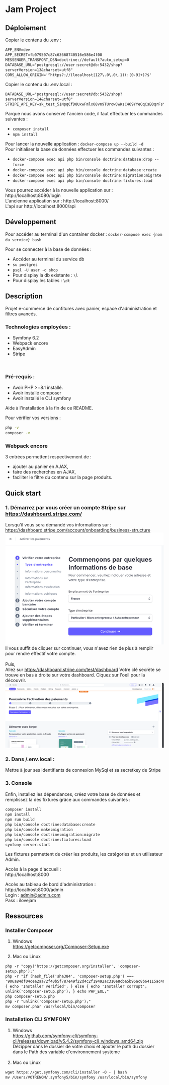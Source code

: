 # Jam Project

## Déploiement

Copier le contenu du .env :                       
```env
APP_ENV=dev
APP_SECRET=fb079507c87c63668740516e586e4f00
MESSENGER_TRANSPORT_DSN=doctrine://default?auto_setup=0
DATABASE_URL="postgresql://user:secret@db:5432/shop?serverVersion=13&charset=utf8"
CORS_ALLOW_ORIGIN='^https?://(localhost|127\.0\.0\.1)(:[0-9]+)?$'
```                              

Copier le contenu du .env.local :                               
```env
DATABASE_URL="postgresql://user:secret@db:5432/shop?serverVersion=14&charset=utf8"
STRIPE_API_KEY=sk_test_51NpqCfD8UxwFmlxO8vn9TUrowJwKsC469YYeOqCsBOqrFsYTVQtmMGr4tH8WsIGKxNjiHuyuvRhAZvUzLz6e1jeI00bdsFaR6J
```              

Parque nous avons conservé l'ancien code, il faut effectuer les commandes suivantes :      
- `composer install`                 
- `npm install`                 
                
Pour lancer la nouvelle application : `docker-compose up --build -d`                               
Pour initialiser la base de données effectuer les commandes suivantes :                             
- `docker-compose exec api php bin/console doctrine:database:drop --force`              
- `docker-compose exec api php bin/console doctrine:database:create`              
- `docker-compose exec api php bin/console doctrine:migration:migrate`              
- `docker-compose exec api php bin/console doctrine:fixtures:load`         

Vous pourrez accéder à la nouvelle application sur : http://localhost:8080/login        
L'ancienne application sur : http://localhost:8000/       
L'api sur http://localhost:8000/api         


## Développement  

Pour accéder au terminal d'un container docker : `docker-compose exec {nom du service} bash`         

Pour se connecter à la base de données :                       
- Accéder au terminal du service db              
- `su postgres`                      
- `psql -U user -d shop`               
- Pour display la db existante : `\l`                
- Pour display les tables : `\dt`       

## Description
Projet e-commerce de confitures avec panier, espace d'administration et filtres avancés.

### Technologies employées :
- Symfony 6.2
- Webpack encore
- EasyAdmin 
- Stripe
<br>

### Pré-requis :
- Avoir PHP >=8.1 installé.
- Avoir installé composer
- Avoir installé le CLI symfony

Aide à l'installation à la fin de ce README.

Pour vérifier vos versions :
```bash
php -v
composer -v
```

### Webpack encore
3 entrées permettent respectivement de :
- ajouter au panier en AJAX, 
- faire des recherches en AJAX, 
- faciliter le filtre du contenu sur la page produits.


## Quick start

### 1. Démarrez par vous créer un compte Stripe sur https://dashboard.stripe.com/ <br>
Lorsqu'il vous sera demandé vos informations sur : https://dashboard.stripe.com/account/onboarding/business-structure
![README/img.png](README/img.png)
Il vous suffit de cliquer sur continuer, vous n'avez rien de plus à remplir pour rendre effectif votre compte.
<br><br>
Puis, <br>
Allez sur  https://dashboard.stripe.com/test/dashboard Votre clé secrète se trouve en bas à droite sur votre dashboard. Ciquez sur l'oeil pour la découvrir.
![README/img_1.png](README/img_1.png)

### 2. Dans /.env.local :<br>
Mettre à jour ses identifiants de connexion MySql et sa secretkey de Stripe

### 3. Console
Enfin, installez les dépendances, créez votre base de données et remplissez la des fixtures grâce aux commandes suivantes :
```
composer install
npm install
npm run build
php bin/console doctrine:database:create
php bin/console make:migration
php bin/console doctrine:migration:migrate
php bin/console doctrine:fixtures:load
symfony server:start
```
Les fixtures permettent de créer les produits, les catégories et un utilisateur Admin.

Accès à la page d'accueil : <br>
http://localhost:8000 <br>

Accès au tableau de bord d'administration : <br>
http://localhost:8000/admin <br>
Login : admin@admin.com<br>
Pass : ilovejam<br>




## Ressources
### Installer Composer 
1. Windows <br>
https://getcomposer.org/Composer-Setup.exe


2. Mac ou Linux<br>
```
php -r "copy('https://getcomposer.org/installer', 'composer-setup.php');"
php -r "if (hash_file('sha384', 'composer-setup.php') === '906a84df04cea2aa72f40b5f787e49f22d4c2f19492ac310e8cba5b96ac8b64115ac402c8cd292b8a03482574915d1a8') { echo 'Installer verified'; } else { echo 'Installer corrupt'; unlink('composer-setup.php'); } echo PHP_EOL;"
php composer-setup.php
php -r "unlink('composer-setup.php');"
mv composer.phar /usr/local/bin/composer
```


### Installation CLI SYMFONY
1. Windows<br>
https://github.com/symfony-cli/symfony-cli/releases/download/v5.4.2/symfony-cli_windows_amd64.zip <br>
Dézipper dans le dossier de votre choix et ajouter le path du dossier dans le Path des variable d'environnement système
   <br><br>
2. Mac ou Linux<br>
```
wget https://get.symfony.com/cli/installer -O - | bash
mv /Users/VOTRENOM/.symfony5/bin/symfony /usr/local/bin/symfony
```
